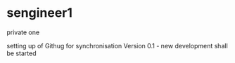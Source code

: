 # sengineer1
private one

setting up of Githug for synchronisation 
Version 0.1 - new development shall be started
